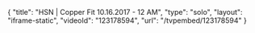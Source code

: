 {
    "title": "HSN | Copper Fit 10.16.2017 - 12 AM",
    "type": "solo",
    "layout": "iframe-static",
    "videoId": "123178594",
    "url": "\/tvpembed\/123178594"
}
